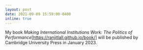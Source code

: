 ```yaml
---
layout: post
date: 2021-09-09 15:59:00-0400
inline: true
---
```


My book _Making International Institutions Work: The Politics of Performance_[https://ranjitlall.github.io/book/] will be published by Cambridge University Press in January 2023.
